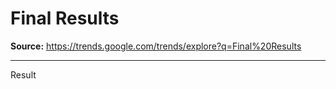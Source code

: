 # Final Results

**Source:** https://trends.google.com/trends/explore?q=Final%20Results

---

Result
